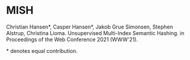 # MISH
Christian Hansen*, Casper Hansen*, Jakob Grue Simonsen, Stephen Alstrup, Christina Lioma. Unsupervised Multi-Index Semantic Hashing. in Proceedings of the Web Conference 2021 (WWW'21).

\* denotes equal contribution.

